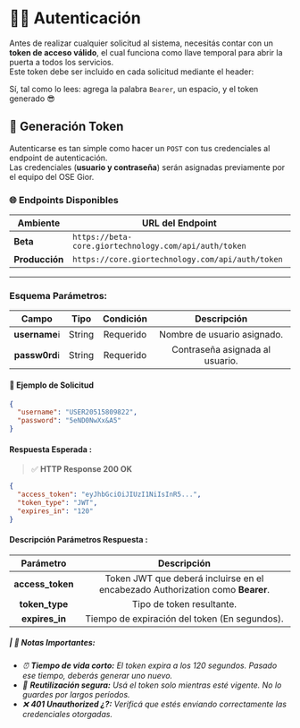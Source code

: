 # 🚀🔥 **Autenticación**

Antes de realizar cualquier solicitud al sistema, necesitás contar con un **token de acceso válido**, el cual funciona como llave temporal para abrir la puerta a todos los servicios.  
Este token debe ser incluido en cada solicitud mediante el header:

Sí, tal como lo lees: agrega la palabra `Bearer`, un espacio, y el token generado 😎

## 🔐 **Generación Token**

Autenticarse es tan simple como hacer un `POST` con tus credenciales al endpoint de autenticación.  
Las credenciales (**usuario y contraseña**) serán asignadas previamente por el equipo del OSE Gior.

### 🌐 **Endpoints Disponibles**

|    Ambiente    |                     URL del Endpoint                  |
|----------------|-------------------------------------------------------|
|    **Beta**    | `https://beta-core.giortechnology.com/api/auth/token` |
| **Producción** | `https://core.giortechnology.com/api/auth/token`      |

---

### **Esquema Parámetros:**

|      Campo     |  Tipo  | Condición |           Descripción           |
|:--------------:|:------:|:---------:|:-------------------------------:|
| **username**ℹ️ | String | Requerido |   Nombre de usuario asignado.   |
| **passw0rd**ℹ️ | String | Requerido | Contraseña asignada al usuario. |

#### 🧪 **Ejemplo de Solicitud**

```json
{
  "username": "USER20515809822",
  "password": "5eND0NwXx&A5"
}
```
####  **Respuesta Esperada :**

> ✅ **HTTP Response 200 OK**

```json
{
  "access_token": "eyJhbGciOiJIUzI1NiIsInR5...",
  "token_type": "JWT",
  "expires_in": "120"
}
```
#### **Descripción Parámetros Respuesta :**

|     Parámetro     |                                      Descripción                               |
|:-----------------:|:------------------------------------------------------------------------------:|
|  **access_token** | Token JWT que deberá incluirse en el encabezado Authorization como **Bearer**. |
|   **token_type**  |                                 Tipo de token resultante.                      |
|   **expires_in**  |                   Tiempo de expiración del token (En segundos).                |

##### **| 📝 Notas Importantes:** 
- _⏰ **Tiempo de vida corto:** El token expira a los 120 segundos. Pasado ese tiempo, deberás generar uno nuevo._
- _🔐 **Reutilización segura:** Usá el token solo mientras esté vigente. No lo guardes por largos períodos._
- _❌ **401 Unauthorized ¿?:** Verificá que estés enviando correctamente las credenciales otorgadas._
